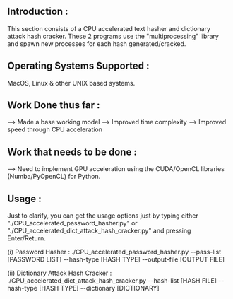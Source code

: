 Introduction :
--------------
This section consists of a CPU accelerated text hasher and dictionary attack hash cracker.
These 2 programs use the "multiprocessing" library and spawn new processes for each hash generated/cracked.

Operating Systems Supported :
-----------------------------
MacOS, Linux & other UNIX based systems.

Work Done thus far :
--------------------
--> Made a base working model
--> Improved time complexity
--> Improved speed through CPU acceleration

Work that needs to be done :
----------------------------
--> Need to implement GPU acceleration using the CUDA/OpenCL libraries (Numba/PyOpenCL) for Python.

Usage :
-------

Just to clarify, you can get the usage options just by typing either "./CPU_accelerated_password_hasher.py" or
"./CPU_accelerated_dict_attack_hash_cracker.py" and pressing Enter/Return.

  (i) Password Hasher :
      ./CPU_accelerated_password_hasher.py --pass-list [PASSWORD LIST] --hash-type [HASH TYPE] --output-file [OUTPUT FILE]
      
  (ii) Dictionary Attack Hash Cracker :
       ./CPU_accelerated_dict_attack_hash_cracker.py --hash-list [HASH FILE] --hash-type [HASH TYPE] --dictionary [DICTIONARY]
